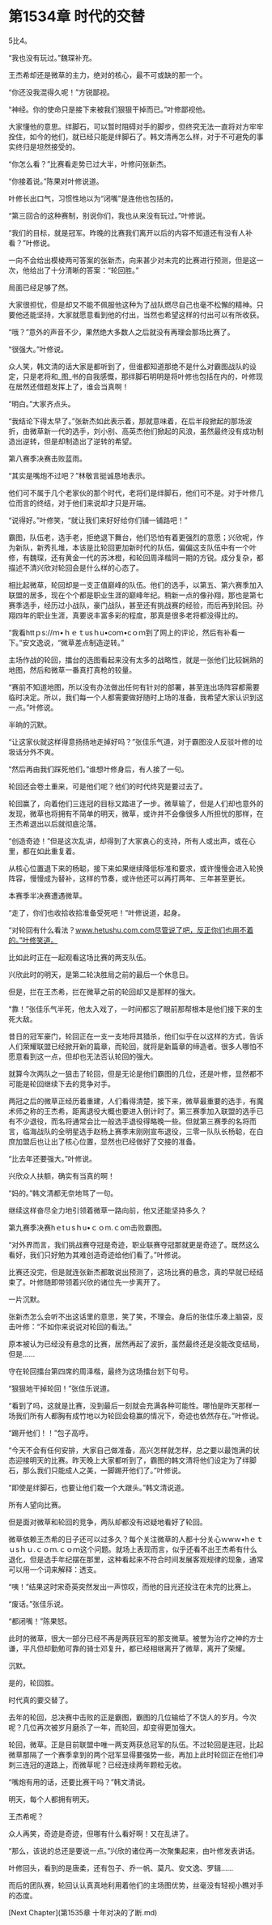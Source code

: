 # 第1534章 时代的交替

5比4。

“我也没有玩过。”魏琛补充。

王杰希却还是微草的主力，绝对的核心，最不可或缺的那一个。

“你还没我混得久呢！”方锐鄙视。

“神经。你的使命只是接下来被我们狠狠干掉而已。”叶修鄙视他。

大家懂他的意思。绊脚石，可以暂时阻碍对手的脚步，但终究无法一直将对方牢牢拴住，如今的他们，就已经只能是绊脚石了。韩文清再怎么样，对于不可避免的事实终归是坦然接受的。

“你怎么看？”比赛看走势已过大半，叶修问张新杰。

“你接着说。”陈果对叶修说道。

叶修长出口气，习惯性地以为“闭嘴”是连他也包括的。

“第三回合的这种赛制，别说你们，我也从来没有玩过。”叶修说。

“我们的目标，就是冠军。昨晚的比赛我们离开以后的内容不知道还有没有人补看？”叶修说。

一向不会给出模棱两可答案的张新杰，向来甚少对未完的比赛进行预测，但是这一次，他给出了十分清晰的答案：“轮回胜。”

局面已经足够了然。

大家很担忧，但是却又不能不佩服他这种为了战队燃尽自己也毫不松懈的精神。只要他还能坚持，大家就愿意看到他的付出，当然也希望这样的付出可以有所收获。

“哦？”意外的声音不少，果然绝大多数人之后就没有再理会那场比赛了。

“很强大。”叶修说。

众人笑，韩文清的话大家是都听到了，但谁都知道那绝不是什么对霸图战队的设定，只是老将和_图_书的自我感慨，那绊脚石明明是将叶修也包括在内的，叶修现在居然还借题发挥上了，谁会当真啊！

“明白。”大家齐点头。

“我结论下得太早了。”张新杰如此表示着，那就意味着，在后半段掀起的那场波折，由微草新一代的选手，刘小别、高英杰他们掀起的风浪，虽然最终没有成功制造出逆转，但是却制造出了逆转的希望。

第八赛季决赛击败蓝雨。

“其实是嘴炮不过吧？”林敬言挺诚恳地表示。

他们可不属于几个老家伙的那个时代，老将们是绊脚石，他们可不是。对于叶修几位而言的终结，对于他们来说却才只是开端。

“说得好。”叶修笑，“就让我们来好好给你们铺一铺路吧！”

霸图，队伍老，选手老，拒绝退下舞台，他们恐怕有着更强烈的意愿；兴欣呢，作为新队，新秀扎堆，本该是比轮回更加新时代的队伍，偏偏这支队伍中有一个叶修，有魏琛，还有黄金一代的苏沐橙，和轮回周泽楷同一期的方锐。成分复杂，都描述不清兴欣对轮回会是什么样的心态了。

相比起微草，轮回却是一支正值巅峰的队伍。他们的选手，以第五、第六赛季加入联盟的居多，现在个个都是职业生涯的巅峰年纪。稍新一点的像孙翔，那也是第七赛季选手，经历过小战队，豪门战队，甚至还有挑战赛的经验，而后再到轮回。孙翔四年的职业生涯，真要说丰富多彩的程度，那真是很多老将都没得比的。

“我看httｐs://ｍ•ｈｅｔusｈu•coｍ•cｏｍ到了网上的评论，然后有补看一下。”安文逸说，“微草差点制造逆转。”

主场作战的轮回，擂台的选图看起来没有太多的战略性，就是一张他们比较娴熟的地图，然后和微草一番真打真枪的较量。

“赛前不知道地图，所以没有办法做出任何有针对的部署，甚至连出场阵容都需要临时决定。所以，我们每一个人都需要做好随时上场的准备，我希望大家认识到这一点。”叶修说。

半晌的沉默。

“让这家伙就这样得意扬扬地走掉好吗？”张佳乐气道，对于霸图没人反驳叶修的垃圾话分外不爽。

“然后再由我们踩死他们。”谁想叶修身后，有人接了一句。

轮回还会卷土重来，可是他们呢？他们的时代终究是要过去了。

轮回赢了，向着他们三连冠的目标又踏进了一步。微草输了，但是人们却也意外的发现，微草也将拥有不简单的明天，微草，或许并不会像很多人所担忧的那样，在王杰希退出以后就彻底沦落。

“创造奇迹！”但是这次乱讲，却得到了大家衷心的支持，所有人或出声，或在心里，都在如此重复着。

从核心位置退下来的杨聪，接下来如果继续降低标准和要求，或许慢慢会进入轮换阵容，慢慢成为替补，这样的节奏，或许他还可以再打两年、三年甚至更长。

本赛季半决赛遭遇微草。

“走了，你们也收拾收拾准备受死吧！”叶修说道，起身。

“对轮回有什么看法？www.hetushu.com.com尽管说了吧，反正你们也用不着的。”叶修笑道。

比如此时正在一起观看这场比赛的两支队伍。

兴欣此时的明天，是第二轮决胜局之前的最后一个休息日。

但是，拦在王杰希，拦在微草之前的轮回却又是那样的强大。

“靠！”张佳乐气半死，他太入戏了，一时间都忘了眼前那帮根本是他们接下来的生死大敌。

昔日的冠军豪门，轮回正在一支一支地将其猎杀，他们似乎在以这样的方式，告诉人们荣耀联盟已经掀开新的篇章，而轮回，就将是新篇章的缔造者。很多人哪怕不愿意看到这一点，但却也无法否认轮回的强大。

就算今次两队之一狙击了轮回，但是无论是他们霸图的几位，还是叶修，显然都不可能是轮回继续下去的竞争对手。

两冠之后的微草正经历着重建，人们看得清楚，接下来，微草最重要的选手，有魔术师之称的王杰希，距离退役大概也要进入倒计时了。第三赛季加入联盟的选手已有不少退役，而名将通常会比一般选手退役得略晚一些。但就第三赛季的名将而言，临海战队的全明星选手赵杨上赛季末刚刚宣布退役，三零一队队长杨聪，在白庶加盟后也让出了核心位置，显然也已经做好了交接的准备。

“比去年还要强大。”叶修说。

兴欣众人扶额，确实有当真的啊！

“妈的。”韩文清都无奈地骂了一句。

继续这样奋尽全力地引领着微草一路向前，他又还能坚持多久？

第九赛季决赛hｅtｕsｈu•ｃｏm.ｃom击败霸图。

“对外界而言，我们挑战赛夺冠是奇迹，职业联赛夺冠那就更是奇迹了。既然这么看好，我们只好勉为其难创造奇迹给他们看了。”叶修说。

比赛还没完，但是就连张新杰都敢说出预测了，这场比赛的悬念，真的早就已经结束了。叶修随即带领着兴欣的诸位先一步离开了。

一片沉默。

张新杰怎么会听不出这话里的意思，笑了笑，不理会。身后的张佳乐凑上脑袋，反击叶修：“不如你来说说对轮回的看法。”

原本被认为已经没有悬念的比赛，居然再起了波折，虽然最终还是没能改变结局，但是……

守在轮回擂台第四席的周泽楷，最终为这场擂台划下句号。

“狠狠地干掉轮回！”张佳乐说道。

“看到了吗，这就是比赛，没到最后一刻就会充满各种可能性。哪怕是昨天那样一场我们所有人都胸有成竹地以为轮回会稳赢的情况下，奇迹也依然存在。”叶修说。

“踢开他们！！”包子高呼。

“今天不会有任何安排，大家自己做准备，高兴怎样就怎样，总之要以最饱满的状态迎接明天的比赛。昨天晚上大家都听到了，霸图的韩文清将他们设定为了绊脚石，那么我们只能成人之美，一脚踢开他们了。”叶修说。

“即使是绊脚石，也要让他们栽一个大跟头。”韩文清说道。

所有人望向比赛。

但是面对微草和轮回的竞争，两队却都没有迟疑地看好了轮回。

微草依赖王杰希的日子还可以过多久？每个关注微草的人都十分关心ｗwｗ•hｅｔｕsｈｕ.ｃｏｍ.ｃｏｍ这个问题。就场上表现而言，似乎还看不出王杰希有什么退化，但是选手年纪摆在那里，这种看起来不符合时间发展客观规律的现象，通常可以用一个词来解释：透支。

“咦！”结果这时宋奇英突然发出一声惊叹，而他的目光还投注在未完的比赛上。

“废话。”张佳乐说。

“都闭嘴！”陈果怒。

此时的微草，很大一部分已经不再是两获冠军的那支微草。被誉为治疗之神的方士谦，平凡但却勤勉可靠的骑士邓复升，都已经相继离开了微草，离开了荣耀。

沉默。

是的，轮回胜。

时代真的要交替了。

去年的轮回，总决赛中击败的正是霸图，霸图的几位输给了不饶人的岁月。今次呢？几位再次被岁月磨杀了一年，而轮回，却变得更加强大。

轮回，微草。正是目前联盟中唯一两支两获总冠军的队伍。不过轮回是连冠，比起微草那隔了一个赛季拿到的两个冠军显得要强势一些，再加上此时轮回正在他们冲刺三连冠的道路上，而微草呢？已经连续两年颗粒无收。

“嘴炮有用的话，还要比赛干吗？”韩文清说。

明天，每个人都拥有明天。

王杰希呢？

众人再笑，奇迹是奇迹，但哪有什么看好啊！又在乱讲了。

“那么，该说的总还是要说一点。”兴欣的诸位再一次聚集起来，由叶修发表讲话。

叶修回头，看到的是唐柔，还有包子、乔一帆、莫凡、安文逸、罗辑……

而后的团队赛，轮回认认真真地利用着他们的主场图优势，丝毫没有轻视小瞧对手的态度。



[Next Chapter](第1535章 十年对决的了断.md)